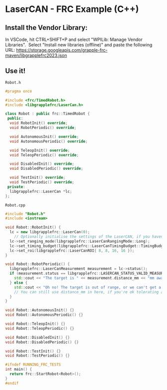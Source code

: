 # LaserCAN - FRC Example (C++)

## Install the Vendor Library:
In VSCode, hit CTRL+SHIFT+P and select "WPILib: Manage Vendor Libraries".  Select "Install new libraries (offline)" and paste the following URL: https://storage.googleapis.com/grapple-frc-maven/libgrapplefrc2023.json

## Use it!
`Robot.h`

```c++
#pragma once

#include <frc/TimedRobot.h>
#include <libgrapplefrc/LaserCan.h>

class Robot : public frc::TimedRobot {
 public:
  void RobotInit() override;
  void RobotPeriodic() override;

  void AutonomousInit() override;
  void AutonomousPeriodic() override;

  void TeleopInit() override;
  void TeleopPeriodic() override;

  void DisabledInit() override;
  void DisabledPeriodic() override;

  void TestInit() override;
  void TestPeriodic() override;
 private:
  libgrapplefrc::LaserCan *lc;
};
```

`Robot.cpp`

```c++
#include "Robot.h"
#include <iostream>

void Robot::RobotInit() {
  lc = new libgrapplefrc::LaserCan(0);
    // Optionally initialise the settings of the LaserCAN, if you haven't already done so in GrappleHook
  lc->set_ranging_mode(libgrapplefrc::LaserCanRangingMode::Long);
  lc->set_timing_budget(libgrapplefrc::LaserCanTimingBudget::TimingBudget100ms);
  lc->set_roi(libgrapplefrc::LaserCanROI{ 8, 8, 16, 16 });
}

void Robot::RobotPeriodic() {
  libgrapplefrc::LaserCanMeasurement measurement = lc->status();
  if (measurement.status == libgrapplefrc::LASERCAN_STATUS_VALID_MEASUREMENT) {
    std::cout << "The target is " << measurement.distance_mm << "mm away!" << std::endl;
  } else {
    std::cout << "Oh no! The target is out of range, or we can't get a reliable measurement!" << std::endl;
    // You can still use distance_mm in here, if you're ok tolerating a clamped value or an unreliable measurement.
  }
}

void Robot::AutonomousInit() {}
void Robot::AutonomousPeriodic() {}

void Robot::TeleopInit() {}
void Robot::TeleopPeriodic() {}

void Robot::DisabledInit() {}
void Robot::DisabledPeriodic() {}

void Robot::TestInit() {}
void Robot::TestPeriodic() {}

#ifndef RUNNING_FRC_TESTS
int main() {
  return frc::StartRobot<Robot>();
}
#endif

```